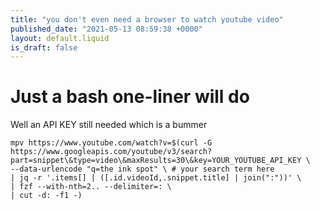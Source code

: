 ```yaml
---
title: "you don't even need a browser to watch youtube video"
published_date: "2021-05-13 08:59:38 +0000"
layout: default.liquid
is_draft: false
---
```

# Just a bash one-liner will do

Well an API KEY still needed which is a bummer

```
mpv https://www.youtube.com/watch?v=$(curl -G
https://www.googleapis.com/youtube/v3/search?part=snippet\&type=video\&maxResults=30\&key=YOUR_YOUTUBE_API_KEY \
--data-urlencode "q=the ink spot" \ # your search term here
| jq -r '.items[] | ([.id.videoId,.snippet.title] | join(":"))' \
| fzf --with-nth=2.. --delimiter=: \
| cut -d: -f1 -)
```
